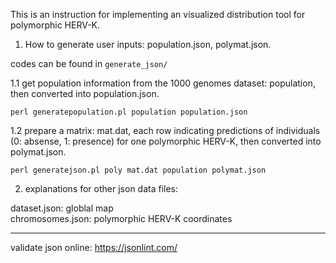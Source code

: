 This is an instruction for implementing an visualized distribution tool for polymorphic HERV-K. 

1. How to generate user inputs: population.json, polymat.json. 

codes can be found in ```generate_json/```

1.1 get population information from the 1000 genomes dataset: population, 
then converted into population.json.
```
perl generatepopulation.pl population population.json
```

1.2 prepare a matrix: mat.dat, each row indicating predictions of individuals (0: absense, 1: presence) for one polymorphic HERV-K, 
then converted into polymat.json.
```
perl generatejson.pl poly mat.dat population polymat.json   
```

2. explanations for other json data files:

dataset.json:  globlal map  
chromosomes.json:  polymorphic HERV-K coordinates


-------------------------------

validate json online: https://jsonlint.com/
